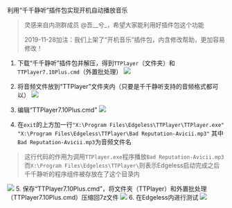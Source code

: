 利用“千千静听”插件包实现开机自动播放音乐
> 灵感来自内测群成员 @吾__兮_，希望大家能利用好插件包这个功能
> 
> 2019-11-28加注：我们上架了“开机音乐”插件包，内含修改帮助，更加容易修改！
1. 下载“千千静听”插件包并解压，得到`TTPlayer`（文件夹）和`TTPlayer7.10Plus.cmd`（外置批处理）
![](https://pineapple.edgeless.top/picbed/wiki/images/picture1_1561395662946.png)

2. 将音频文件放到“TTPlayer”文件夹内（只要是千千静听支持的音频格式都可以）
![](https://pineapple.edgeless.top/picbed/wiki/images/picture2_1561395754987.png)
3. 编辑“TTPlayer7.10Plus.cmd”
![](https://pineapple.edgeless.top/picbed/wiki/images/scshot4.png)
4. 在`exit`的上方加一行`"X:\Program Files\Edgeless\TTPlayer\TTPlayer.exe" "X:\Program Files\Edgeless\TTPlayer\Bad Reputation-Avicii.mp3"`
其中`Bad Reputation-Avicii.mp3`为音频文件名
>这行代码的作用为调用`TTPlayer.exe`程序播放`Bad Reputation-Avicii.mp3`
而`X:\Program Files\Edgeless\TTPlayer\`则表示Edgeless启动完成之后千千静听的程序组件被存放在了这个目录内

![](https://pineapple.edgeless.top/picbed/wiki/images/picture3_1561396151258.png)
5. 保存“TTPlayer7.10Plus.cmd”，将文件夹（TTPlayer）和外置批处理（TTPlayer7.10Plus.cmd）压缩回7z文件
![](https://pineapple.edgeless.top/picbed/wiki/images/scshot5.png)
6. 在Edgeless内进行测试
![](https://pineapple.edgeless.top/picbed/wiki/images/picture4_1561396273879.png)